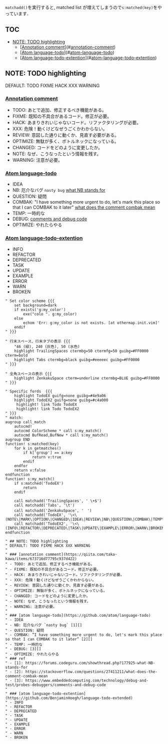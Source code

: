 

``matchadd()``を実行すると, matched list が増えてしまうので``s:matched(key)``をやっています．

## TOC

* [NOTE: TODO highlighting](#note:-todo-highlighting)
  * [[Annotation comment](https://qiita.com/taka-kawa/items/673716d77795c937d422)](#[annotation-comment](https://qiita.com/taka-kawa/items/673716d77795c937d422))
  * [[Atom language-todo](https://github.com/atom/language-todo)](#[atom-language-todo](https://github.com/atom/language-todo))
  * [[Atom language-todo-extention](https://github.com/BenjaminHoegh/language-todo-extended)](#[atom-language-todo-extention](https://github.com/benjaminhoegh/language-todo-extended))

## NOTE: TODO highlighting
DEFAULT: TODO FIXME HACK XXX WARNING

### [Annotation comment](https://qiita.com/taka-kawa/items/673716d77795c937d422)
- TODO: あとで追加、修正するべき機能がある。
- FIXME: 既知の不具合があるコード。修正が必要。
- HACK: あまりきれいじゃないコード。リファクタリングが必要。
- XXX: 危険！動くけどなぜうごくかわからない。
- REVIEW: 意図した通りに動くか、見直す必要がある。
- OPTIMIZE: 無駄が多く、ボトルネックになっている。
- CHANGED: コードをどのように変更したか。
- NOTE: なぜ、こうなったという情報を残す。
- WARNING: 注意が必要。

### [Atom language-todo](https://github.com/atom/language-todo)
- IDEA
- NB: 厄介なバグ `nasty bug` [what NB stands for][1]
- QUESTION: 疑問
- COMBAK: "I have something more urgent to do, let's mark this place so that I can COMBAK to it later" [what does the comment combak mean][2]
- TEMP: 一時的な
- DEBUG: [comments and debug code][3]
- OPTIMIZE: やれたらやる

[1]: https://forums.codeguru.com/showthread.php?177925-what-NB-stands-for "what NB stands for"
[2]: https://stackoverflow.com/questions/27411211/what-does-the-comment-combak-mean "what does the comment combak mean"
[3]: https://www.embeddedcomputing.com/technology/debug-and-test/probes-debuggers/comments-and-debug-code "comments and debug code"

### [Atom language-todo-extention](https://github.com/BenjaminHoegh/language-todo-extended)
- INFO
- REFACTOR
- DEPRECATED
- TASK
- UPDATE
- EXAMPLE
- ERROR
- WARN
- BROKEN

```vim
" Set color scheme {{{
    set background=dark
    if exists('g:my_color')
        exe("colo ". g:my_color)
    else
        echom 'Err: g:my_color is not exists. [at othermap.init.vim]'
    endif
" }}}

" 行末スペース、行末タブの表示 {{{
    "46 (緑), 240 (灰色), 50 (水色)
    highlight TrailingSpaces ctermbg=50 ctermfg=50 guibg=#FF0000 cterm=bold
    highlight Tabs ctermbg=black guibg=#eeeeec guibg=#FF0000
" }}}

" 全角スペースの表示 {{{
    highlight ZenkakuSpace cterm=underline ctermbg=BLUE guibg=#FF0000
" }}}

" Specific fords  {{{
    highlight TodoEX guifg=none guibg=#4e9a06
    highlight TodoEX2 guifg=none guibg=#c4a000
     highlight! link Todo TodoEX
     highlight! link Todo TodoEX2
" }}}
" match:
augroup call_match
    autocmd!
    autocmd ColorScheme * call s:my_match()
    autocmd BufRead,BufNew * call s:my_match()
augroup END
function! s:matched(key)
    for k in getmatches()
        if k['group'] == a:key
            return v:true
        endif
    endfor
    return v:false
endfunction
function! s:my_match()
    if s:matched('TodoEX')
        return
    endif

    call matchadd('TrailingSpaces', ' \+$')
    call matchadd('Tabs', '\t')
    call matchadd('ZenkakuSpace', '　')
    call matchadd('TodoEX', '\<\(NOTE\|MARK\|OPTION\|CHANGED\|IDEA\|REVIEW\|NB\|QUESTION\|COMBAK\|TEMP\|DEBUG\|OPTIMIZE\|REVIEW\)')
    call matchadd('TodoEX2', '\<\(INFO\|REFACTOR\|DEPRECATED\|TASK\|UPDATE\|EXAMPLE\|ERROR\|WARN\|BROKEN\)')
endfunction

" ## NOTE: TODO highlighting
" DEFAULT: TODO FIXME HACK XXX WARNING
"
" ### [annotation comment](https://qiita.com/taka-kawa/items/673716d77795c937d422)
" - TODO: あとで追加、修正するべき機能がある。
" - FIXME: 既知の不具合があるコード。修正が必要。
" - HACK: あまりきれいじゃないコード。リファクタリングが必要。
" - XXX: 危険！動くけどなぜうごくかわからない。
" - REVIEW: 意図した通りに動くか、見直す必要がある。
" - OPTIMIZE: 無駄が多く、ボトルネックになっている。
" - CHANGED: コードをどのように変更したか。
" - NOTE: なぜ、こうなったという情報を残す。
" - WARNING: 注意が必要。
"
" ### [atom language-todo](https://github.com/atom/language-todo)
" - IDEA
" - NB: 厄介なバグ `nasty bug` [1][]
" - QUESTION: 疑問
" - COMBAK: ”I have something more urgent to do, let's mark this place so that I can COMBAK to it later” [2][]
" - TEMP: 一時的な
" - DEBUG: [3][]
" - OPTIMIZE: やれたらやる
" ### ref
" - [1]: https://forums.codeguru.com/showthread.php?177925-what-NB-stands-for
" - [2]: https://stackoverflow.com/questions/27411211/what-does-the-comment-combak-mean
" - [3]: https://www.embeddedcomputing.com/technology/debug-and-test/probes-debuggers/comments-and-debug-code
"
" ### [atom language-todo-extention](https://github.com/BenjaminHoegh/language-todo-extended)
" - INFO
" - REFACTOR
" - DEPRECATED
" - TASK
" - UPDATE
" - EXAMPLE
" - ERROR
" - WARN
" - BROKEN
```
